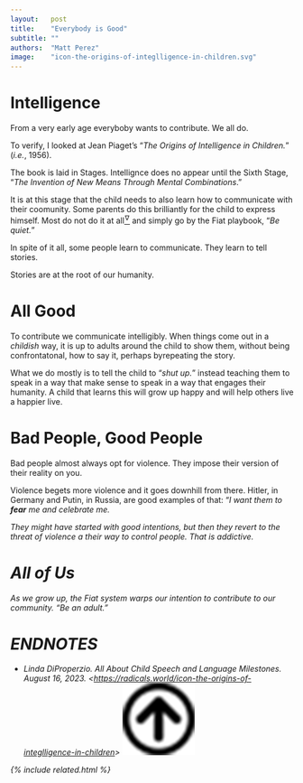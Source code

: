 ```yaml
---
layout:   post
title:    "Everybody is Good"
subtitle: ""
authors:  "Matt Perez"
image:    "icon-the-origins-of-integlligence-in-children.svg"
---
```


<div style='display:none; '>
 <p>Everybody is trying to contribute. For some, the mean is violence, for others, the mean is conversations. We must learn to teach conversations.</p>
</div>

<h1>Intelligence</h1>
 <p>From a very early age everyboby wants to contribute. We all do.</p>
 <p>To verify, I looked at Jean Piaget&rsquo;s &ldquo;<em>The Origins of Intelligence in Children.</em>&rdquo; (<em>i.e.</em>, 1956).</p>
 <p>The book is laid in Stages. Intellignce does no appear until the Sixth Stage, &ldquo;<em>The Invention of New Means Through Mental Combinations</em>.&rdquo;</p>
 <p>It is at this stage that the child needs to also learn how to communicate with their coomunity. Some parents do this brilliantly for the child to express himself. Most do not do it at all<a href="#en01"><sup id="bm01">&hairsp;&nabla;&hairsp;</sup></a> and simply go by the Fiat playbook, &ldquo;<em>Be quiet.</em>&rdquo;</p>
 <p>In spite of it all, some people learn to communicate. They learn to tell stories.</p>
 <p>Stories are at the root of our humanity.</p>

<h1>All Good</h1>
 <p>To contribute we communicate intelligibly. When things come out in a <em>childish</em> way, it is up to adults around the child to show them, without being confrontatonal, how to say it, perhaps byrepeating the story.</p>
 <p>What we do mostly is to tell the child to &ldquo;<em>shut up.</em>&rdquo; instead teaching them to speak in a way that make sense to speak in a way that engages their humanity. A child that learns this will grow up happy and will help others live a happier live.</p>

<h1>Bad People, Good People</h1>
 <p>Bad people almost always opt for violence. They impose their version of their reality on you.</p>
 <p>Violence begets more violence and it goes downhill from there. Hitler, in Germany and Putin, in Russia, are good examples of that: &ldquo;<em>I want them to <strong>fear</strong> me and celebrate me.</p>
 <p>They might have started with good intentions, but then they revert to the threat of violence a their way to control people. That is addictive.</p>

<h1>All of Us</h1>
 <p>As we grow up, the Fiat system warps our intention to contribute to our community. &ldquo;Be an adult.&rdquo;</p>

<h1 class="_section">ENDNOTES</h1>
 <ul>
  <li id="en01">
   <p class="_list-item">
    Linda DiProperzio.
    <em>All About Child Speech and Language Milestones</em>.
    August 16, 2023.
    &lt;<a href="https://radicals.world/icon-the-origins-of-integlligence-in-children" target="_blank">https://radicals.world/icon-the-origins-of-integlligence-in-children</a>&gt;
    <a class="_uparrow" href="#bm01"><img src="/assets/img/arrow-up-icon.png"></a>
   </p>
  </li>
 </ul>

{% include related.html %}
